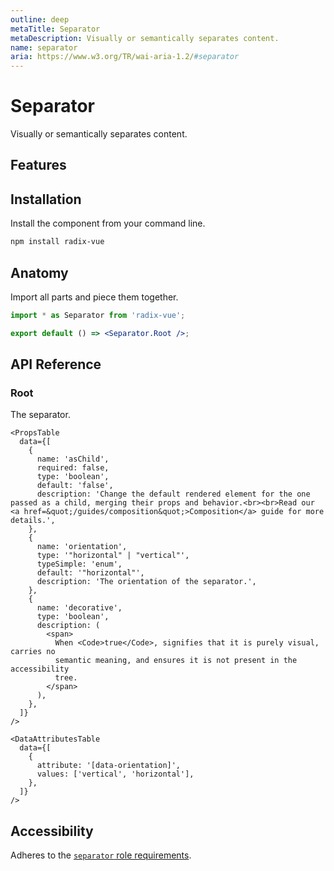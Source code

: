 ```yaml
---
outline: deep
metaTitle: Separator
metaDescription: Visually or semantically separates content.
name: separator
aria: https://www.w3.org/TR/wai-aria-1.2/#separator
---
```


<script setup>
import Description from '../../components/Description.vue'
import HeroContainer from '../../components/HeroContainer.vue'
import DemoSeparator from '../../components/demo/Separator/index.vue'
import PropsTable from '../../components/tables/PropsTable.vue'
import EmitsTable from '../../components/tables/EmitsTable.vue'
import DataAttributesTable from '../../components/tables/DataAttributesTable.vue'
import KeyboardTable from '../../components/tables/KeyboardTable.vue'
import Highlights from '../../components/Highlights.vue'
import HeroCodeGroup from '../../components/HeroCodeGroup.vue'
</script>

# Separator

<Description>
Visually or semantically separates content.
</Description>

<HeroContainer>
<DemoSeparator />
<template v-slot:codeSlot>
<HeroCodeGroup>
<div filename="index.vue">

<<< ../../components/demo/Separator/index.vue

</div>
</HeroCodeGroup>
</template>
</HeroContainer>

## Features
<Highlights :features="['Supports horizontal and vertical orientations.']" />

## Installation

Install the component from your command line.

```bash
npm install radix-vue
```

## Anatomy

Import all parts and piece them together.

```jsx
import * as Separator from 'radix-vue';

export default () => <Separator.Root />;
```

## API Reference

### Root

The separator.
```
<PropsTable
  data={[
    {
      name: 'asChild',
      required: false,
      type: 'boolean',
      default: 'false',
      description: 'Change the default rendered element for the one passed as a child, merging their props and behavior.<br><br>Read our <a href=&quot;/guides/composition&quot;>Composition</a> guide for more details.',
    },
    {
      name: 'orientation',
      type: '"horizontal" | "vertical"',
      typeSimple: 'enum',
      default: '"horizontal"',
      description: 'The orientation of the separator.',
    },
    {
      name: 'decorative',
      type: 'boolean',
      description: (
        <span>
          When <Code>true</Code>, signifies that it is purely visual, carries no
          semantic meaning, and ensures it is not present in the accessibility
          tree.
        </span>
      ),
    },
  ]}
/>

<DataAttributesTable
  data={[
    {
      attribute: '[data-orientation]',
      values: ['vertical', 'horizontal'],
    },
  ]}
/>
```
## Accessibility

Adheres to the [`separator` role requirements](https://www.w3.org/TR/wai-aria-1.2/#separator).